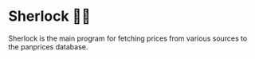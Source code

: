 # Sherlock 🕵🏽
Sherlock is the main program for fetching prices from various sources to the panprices database.
